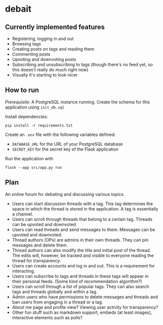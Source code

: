 # debait

## Currently implemented features

* Registering, logging in and out
* Browsing tags
* Creating posts on tags and reading them
* Commenting posts
* Upvoting and downvoting posts
* Subscribing and unsubscribing to tags (though there's no feed yet, so this doesn't really do much right now)
* Visually it's starting to look nicer

## How to run

*Prerequisite*: A PostgreSQL instance running. Create the schema for this application using `init_db.sql`

Install dependencies:
```
pip install -r requirements.txt
```

Create an `.env` file with the following variables defined:
* `DATABASE_URL` for the URL of your PostgreSQL database
* `SECRET_KEY` for the secret key of the Flask application

Run the application with
```
flask --app src/app.py run
```

## Plan

An online forum for debating and discussing various topics.
* Users can start discussion threads with a tag. This tag determines the space in which the thread is stored in the application. A tag is essentially a channel.
* Users can scroll through threads that belong to a certain tag. Threads can be upvoted and downvoted.
* Users can read threads and send messages to them. Messages can be upvoted and downvoted.
* Thread authors (OPs) are admins in their own threads. They can pin messages and delete them.
* Thread authors can also modify the title and initial post of the thread. The edits will, however, be tracked and visible to everyone reading the thread for transparency.
* Users can create accounts and log in and out. This is a requirement for interacting.
* Users can subscribe to tags and threads in these tags will appear in their personal feeds. (Some kind of recommendation algorithm?)
* Users can scroll through a list of popular tags. They can also search tags and threads globally and within a tag.
* Admin users who have permissions to delete messages and threads and ban users from engaging in a thread or a tag.
* About me page and profile view? Viewing user activity for transparency?
* Other fun stuff such as markdown support, embeds (at least images), interactive elements such as polls?


